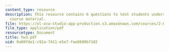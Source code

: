 ```yaml
---
content_type: resource
description: This resource contains 6 questions to test students understanding of
  course material.
file: https://ol-ocw-studio-app-production.s3.amazonaws.com/courses/2-016-hydrodynamics-13-012-fall-2005/0a60fde1c91a7411e5e7fae8600bf182_hw3.pdf
file_type: application/pdf
resourcetype: Document
title: hw3.pdf
uid: 0a60fde1-c91a-7411-e5e7-fae8600bf182
---
```

